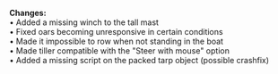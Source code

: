 **Changes:**  
 • Added a missing winch to the tall mast  
 • Fixed oars becoming unresponsive in certain conditions  
 • Made it impossible to row when not standing in the boat  
 • Made tiller compatible with the "Steer with mouse" option  
 • Added a missing script on the packed tarp object (possible crashfix)  
